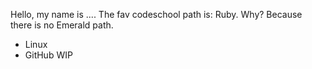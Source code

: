 Hello, my name is ....
The fav codeschool path is: Ruby. Why? Because there is no Emerald path.
* Linux
* GitHub WIP
